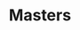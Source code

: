 ---
ee_id_show: '2181'
title: Masters
url: masters
live_url:
year: '2012'
venue: Carnegie Museum of Art
state_country: Pittsburgh
type:
dates:
wwwnews:
credits:
pitch: "&nbsp;... had a super chill time putting this one together, ... a bit of everything
  really. A good vibe all around! "
ps: ​Finally got to put my sculpture "Volume Management" (a bunch of flat screens
  previously shown just in their boxes) to good use. LOL. :)
download:
layout: shows
---